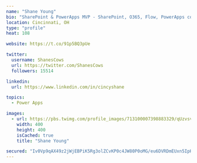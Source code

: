 ```yaml
---
name: "Shane Young"
bio: "SharePoint & PowerApps MVP - SharePoint, O365, Flow, PowerApps consulting? @PowerApps911 | Pure Snark? You found it."
location: Cincinnati, OH
type: "profile"
heat: 108

website: https://t.co/91p5BQ3pUe

twitter:
  username: ShanesCows
  url: https://twitter.com/ShanesCows
  followers: 15514

linkedin:
  url: https://www.linkedin.com/in/cincyshane

topics:
  - Power Apps

images:
  - url: https://pbs.twimg.com/profile_images/713100007398883329/qUzvsvQ3_400x400.jpg
    width: 400
    height: 400
    isCached: true
    title: "Shane Young"

secured: "Iv0Vp9qAX49z2jWjEBPiK5Rg3olZCvKP0c4JW80P0oMG/eu6DVRDmEUxn5IpHn5OcENKD6wZThaM3fZJR1a8uhERTeVWykSpdH/jPncn51ZAyGRuexO7YZSXOjDBk1c4DyfqiJUiZNtoiW+olWjjTquMF6OUbM2rhaKmrTySPo+RdZ+eAZGCNOnKL6VPkR6mU3RZO7DA+cH3RFXkhRMID924PIq54Kg1KHmM4gP3n4dR7Pkf0YiNShgFI5On1cXV0nskHmxuAGFoKF/xSgbiBz3Vqrln9bkYptgaegT7B/hSymQVZEdzHAEMnR96bWDMTiwXMRUBQ5HCP+4k6Zci08g/5XieU0T1gKtYRHoV4U2RNMJ/9oxVUmCppueTIKBEx76GveIPDyPABSPwPyaM6SP7XQ8BA7A6ue7jDnFrFHk=;cY6mHDPkDTCMJjhuv4vmbg=="
---
```


